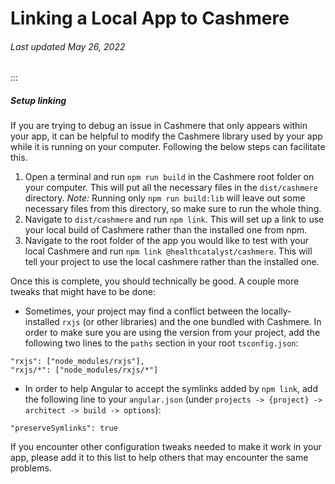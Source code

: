 # Linking a Local App to Cashmere

###### Last updated May 26, 2022

:::

##### Setup linking

If you are trying to debug an issue in Cashmere that only appears within your app, it can be helpful to modify the Cashmere library used by your app while it is running on your computer. Following the below steps can facilitate this.

1. Open a terminal and run `npm run build` in the Cashmere root folder on your computer. This will put all the necessary files in the `dist/cashmere` directory. *Note:* Running only `npm run build:lib` will leave out some necessary files from this directory, so make sure to run the whole thing.
2. Navigate to `dist/cashmere` and run `npm link`. This will set up a link to use your local build of Cashmere rather than the installed one from npm.
3. Navigate to the root folder of the app you would like to test with your local Cashmere and run `npm link @healthcatalyst/cashmere`. This will tell your project to use the local cashmere rather than the installed one.

Once this is complete, you should technically be good. A couple more tweaks that might have to be done:

- Sometimes, your project may find a conflict between the locally-installed `rxjs` (or other libraries) and the one bundled with Cashmere. In order to make sure you are using the version from your project, add the following two lines to the `paths` section in your root `tsconfig.json`:

```
"rxjs": ["node_modules/rxjs"],
"rxjs/*": ["node_modules/rxjs/*"]
```

- In order to help Angular to accept the symlinks added by `npm link`, add the following line to your `angular.json` (under `projects -> {project} -> architect -> build -> options`):

```
"preserveSymlinks": true
```

If you encounter other configuration tweaks needed to make it work in your app, please add it to this list to help others that may encounter the same problems.
